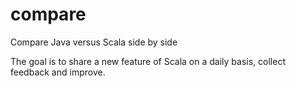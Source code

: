 # compare
Compare Java versus Scala side by side

The goal is to share a new feature of Scala on a daily basis, collect feedback and improve. 

